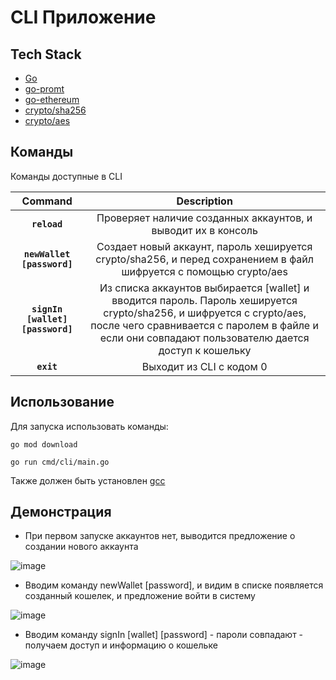 # CLI Приложение

## Tech Stack
- [Go](https://go.dev)
- [go-promt](https://pkg.go.dev/github.com/c-bata/go-prompt)
- [go-ethereum](https://github.com/ethereum/go-ethereum)
- [crypto/sha256](https://pkg.go.dev/crypto/sha256)
- [crypto/aes](https://pkg.go.dev/crypto/aes)

## Команды
Команды доступные в CLI

| Command | Description |
| :---:   | :---: |
| **`reload`** | Проверяет наличие созданных аккаунтов, и выводит их в консоль   | 
| **`newWallet [password]`** | Создает новый аккаунт, пароль хешируется crypto/sha256, и перед сохранением в файл шифруется с помощью crypto/aes  | 
| **`signIn [wallet] [password]`** |  Из списка аккаунтов выбирается [wallet] и вводится пароль. Пароль хешируется crypto/sha256, и шифруется с crypto/aes,  после чего сравнивается с паролем в файле и если они совпадают пользователю дается доступ к кошельку   | 
| **`exit`** | Выходит из CLI c кодом 0   | 


## Использование 
Для запуска использовать команды:

```go mod download```

```go run cmd/cli/main.go```

Также должен быть установлен [gcc](https://jmeubank.github.io/tdm-gcc/)

## Демонстрация
- При первом запуске аккаунтов нет, выводится предложение о создании нового аккаунта

![image](https://user-images.githubusercontent.com/46971653/195937502-09c42ce5-08a6-497f-a656-f7eeca348c7c.png)

- Вводим команду newWallet [password], и видим в списке появляется созданный кошелек, и предложение войти в систему

![image](https://user-images.githubusercontent.com/46971653/195938309-d4d37e2c-c1b2-49f3-977d-4666ab3cc0ba.png)

- Вводим команду signIn [wallet] [password] - пароли совпадают - получаем доступ и информацию о кошельке 

![image](https://user-images.githubusercontent.com/46971653/195942894-5f7191cf-38a5-4e97-92bb-78e4803838a7.png)


